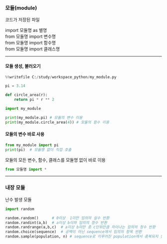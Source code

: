 ### 모듈(module)  
코드가 저장된 파일

import 모듈명 as 별명  
from 모듈명 import 변수명   
from 모듈명 import 함수명  
from 모듈명 import 클래스명  

-----
#### 모듈 생성, 불러오기

```python
%%writefile C:/study/workspace_python/my_module.py

pi = 3.14

def circle_area(r):
    return pi * r ** 2
```
```python
import my_module

print(my_module.pi) # 모듈의 변수 이용
print(my_module.circle_area(4)) # 모듈의 함수 이용
```

#### 모듈의 변수 바로 사용
```python
from my_module import pi
print(pi)  # 모듈명 없이 직접 호출
```
모듈의 모든 변수, 함수, 클래스를 모듈명 없이 바로 이용
```python
from 모듈명 import *
```
---
### 내장 모듈  
난수 발생 모듈
```python
import random

random.random()      # 0이상  1미만 임의의 실수 반환
random.randint(a,b)  # a이상 b이하 임의의 정수 반환
random.randrange(a,b,c)  # a이상 b미만 중 c단위만큼 차이나는 임의의 정수 반환
random.choice(sequence)  # 공백이 아닌 sequence에서 임의의 항목 반환
random.sample(population, n) # sequence로 이루어진 population에서 중복되지 않는 n개의 인자 반환 
```



